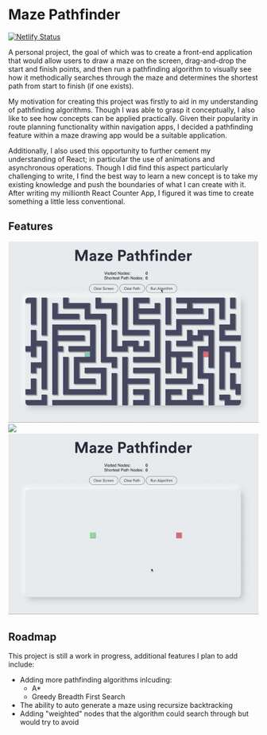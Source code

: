 # Maze Pathfinder

[![Netlify Status](https://api.netlify.com/api/v1/badges/f6432fa9-2248-413e-8242-bf1794ab3e65/deploy-status)](https://app.netlify.com/sites/maze-pathfinder/deploys)

A personal project, the goal of which was to create a front-end application that would allow users to draw a maze on the screen, drag-and-drop the start and finish points, and then run a pathfinding algorithm to visually see how it methodically searches through the maze and determines the shortest path from start to finish (if one exists).

My motivation for creating this project was firstly to aid in my understanding of pathfinding algorithms. Though I was able to grasp it conceptually, I also like to see how concepts can be applied practically. Given their popularity in route planning functionality within navigation apps, I decided a pathfinding feature within a maze drawing app would be a suitable application.

Additionally, I also used this opportunity to further cement my understanding of React; in particular the use of animations and asynchronous operations. Though I did find this aspect particularly challenging to write, I find the best way to learn a new concept is to take my existing knowledge and push the boundaries of what I can create with it. After writing my millionth React Counter App, I figured it was time to create something a little less conventional.

## Features

<img src="./public/images/complex-maze.gif">
<img src="./public/images/wall-maze.gif">
<img src="./public/images/drag-maze.gif">

## Roadmap

This project is still a work in progress, additional features I plan to add include:

- Adding more pathfinding algorithms inlcuding:
  - A\*
  - Greedy Breadth First Search
- The ability to auto generate a maze using recursize backtracking
- Adding "weighted" nodes that the algorithm could search through but would try to avoid
